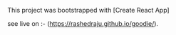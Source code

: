 This project was bootstrapped with [Create React App]

see live on :- (https://rashedraju.github.io/goodie/).
